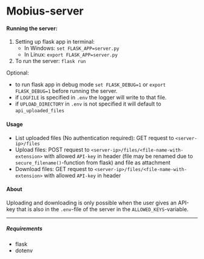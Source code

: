 # Mobius-server
#### Running the server:
1. Setting up flask app in terminal:
    - In Windows: `set FLASK_APP=server.py`
    - In Linux: `export FLASK_APP=server.py`
2. To run the server: `flask run`
 
 Optional: 
 - to run flask app in debug mode `set FLASK_DEBUG=1` or `export FLASK_DEBUG=1` before running the server.
 - if `LOGFILE` is specified in `.env` the logger will write to that file.
 - if `UPLOAD_DIRECTORY` in `.env` is not specified it will default to `api_uploaded_files`
 
 #### Usage
 - List uploaded files (No authentication required): GET request to `<server-ip>/files`
 - Upload files: POST request to `<server-ip>/files/<file-name-with-extension>` with allowed `API-key` in header (file may be renamed due to `secure_filename()`-function from flask) and file as attachment
 - Download files: GET request to `<server-ip>/files/<file-name-with-extension>` with allowed `API-key` in header
 
 #### About
 Uploading and downloading is only possible when the user gives an API-key that is also in the `.env`-file of the server in the `ALLOWED_KEYS`-variable.
 
---
##### Requirements
- flask
- dotenv
